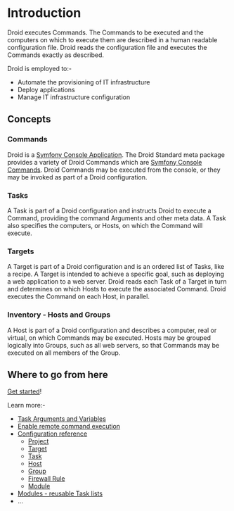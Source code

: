 # Introduction

Droid executes Commands.  The Commands to be executed and the computers on
which to execute them are described in a human readable configuration file.
Droid reads the configuration file and executes the Commands exactly as
described.

Droid is employed to:-

- Automate the provisioning of IT infrastructure
- Deploy applications
- Manage IT infrastructure configuration

## Concepts

### Commands

Droid is a [Symfony Console Application][symfony-console].  The Droid Standard
meta package provides a variety of Droid Commands which are [Symfony Console
Commands][symfony-command].  Droid Commands may be executed from the console, or
they may be invoked as part of a Droid configuration.

### Tasks

A Task is part of a Droid configuration and instructs Droid to execute a
Command, providing the command Arguments and other meta data.  A Task also
specifies the computers, or Hosts, on which the Command will execute.

### Targets

A Target is part of a Droid configuration and is an ordered list of Tasks, like
a recipe.  A Target is intended to achieve a specific goal, such as deploying a
web application to a web server.  Droid reads each Task of a Target in turn and
determines on which Hosts to execute the associated Command.  Droid executes
the Command on each Host, in parallel.

### Inventory - Hosts and Groups

A Host is part of a Droid configuration and describes a computer, real or
virtual, on which Commands may be executed.  Hosts may be grouped logically
into Groups, such as all web servers, so that Commands may be executed on all
members of the Group.

## Where to go from here

[Get started][get-started]!

Learn more:-

- [Task Arguments and Variables][task-args]
- [Enable remote command execution][remote-exec]
- [Configuration reference][conf-index]
  - [Project][conf-project]
  - [Target][conf-target]
  - [Task][conf-task]
  - [Host][conf-host]
  - [Group][conf-group]
  - [Firewall Rule][conf-fw]
  - [Module][conf-module]
- [Modules - reusable Task lists][modules]
- ...

[index]: </index.html> "Introduction"
[get-started]: </getting-started.html> "Getting Started"
[task-args]: </task-arguments-and-variables.html> "Task Arguments and Variables"
[remote-exec]: </enable-remote-command-execution.html> "Enable Remote Command Execution"
[conf-index]: </configuration-reference/index.html> "Configuration Reference"
[conf-fw]: </configuration-reference/firewall-rule.html> "Firewall Rule Configuration"
[conf-group]: </configuration-reference/group.html> "Group Configuration"
[conf-host]: </configuration-reference/host.html> "Host Configuration"
[conf-module]: </configuration-reference/module.html> "Module Configuration"
[conf-project]: </configuration-reference/project.html> "Project Configuration"
[conf-target]: </configuration-reference/target.html> "Target Configuration"
[conf-task]: </configuration-reference/task.html> "Task Configuration"
[hacking]: </hacking.html> "Hacking"
[modules]: </modules.html> "Modules"
[command-plugins]: </command-plugins.html> "command-plugins"
[symfony-console]: <https://symfony.com/doc/current/components/console.html> "The Console Component"
[symfony-command]: <https://symfony.com/doc/current/console.html> "Console Commands"

